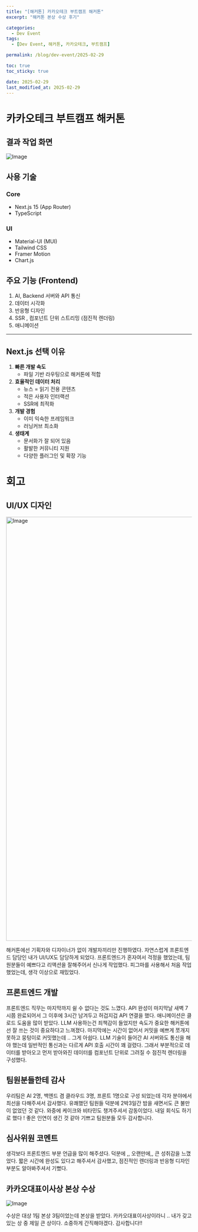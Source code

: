 ```yaml
---
title: "[해커톤] 카카오테크 부트캠프 해커톤"
excerpt: "해커톤 본상 수상 후기"

categories:
  - Dev Event
tags:
  - [Dev Event, 해커톤, 카카오테크, 부트캠프]

permalink: /blog/dev-event/2025-02-29

toc: true
toc_sticky: true

date: 2025-02-29
last_modified_at: 2025-02-29
---
```


# 카카오테크 부트캠프 해커톤

## 결과 작업 화면

![Image](https://github.com/user-attachments/assets/28a61086-9794-4506-a967-380d07148cf3)

## 사용 기술

### **Core**

- Next.js 15 (App Router)
- TypeScript

### **UI**

- Material-UI (MUI)
- Tailwind CSS
- Framer Motion
- Chart.js

## 주요 기능 **(Frontend)**

1. AI, Backend 서버와 API 통신
2. 데이터 시각화
3. 반응형 디자인
4. SSR , 컴포넌트 단위 스트리밍 (점진적 렌더링)
5. 애니메이션

---

## **Next.js 선택 이유**

1. **빠른 개발 속도**
   - 파일 기반 라우팅으로 해커톤에 적합
2. **효율적인 데이터 처리**
   - 뉴스 = 읽기 전용 콘텐츠
   - 적은 사용자 인터랙션
   - SSR에 최적화
3. **개발 경험**
   - 이미 익숙한 프레임워크
   - 러닝커브 최소화
4. **생태계**
   - 문서화가 잘 되어 있음
   - 활발한 커뮤니티 지원
   - 다양한 플러그인 및 확장 기능

# 회고

## UI/UX 디자인

<img width="1146" alt="Image" src="https://github.com/user-attachments/assets/87e49a8f-4a24-40a2-89bb-0552776665c1" />

해커톤에선 기획자와 디자이너가 없이 개발자끼리만 진행하였다. 자연스럽게 프론트엔드 담당인 내가 UI/UX도 담당하게 되었다. 프론트엔드가 혼자여서 걱정을 했었는데, 팀원분들이 예쁘다고 리액션을 잘해주어서 신나게 작업했다. 피그마를 사용해서 처음 작업 했었는데, 생각 이상으로 재밌었다.

## 프론트엔드 개발

프론트엔드 직무는 마지막까지 쉴 수 없다는 것도 느꼈다. API 완성이 마지막날 새벽 7시쯤 완료되어서 그 이후에 3시간 남겨두고 허겁지겁 API 연결을 했다. 애니메이션은 클로드 도움을 많이 받았다. LLM 사용하는건 죄책감이 들었지만 속도가 중요한 해커톤에선 잘 쓰는 것이 중요하다고 느껴졌다. 마지막에는 시간이 없어서 커밋을 예쁘게 쪼개지 못하고 뭉텅이로 커밋했는데 .. 그게 아쉽다. LLM 기술이 들어간 AI 서버와도 통신을 해야 했는데 일반적인 통신과는 다르게 API 호출 시간이 꽤 걸렸다. 그래서 부분적으로 데이터를 받아오고 먼저 받아와진 데이터를 컴포넌트 단위로 그려질 수 점진적 렌더링을 구성했다.

## 팀원분들한테 감사

우리팀은 AI 2명, 백엔드 겸 클라우드 3명, 프론트 1명으로 구성 되었는데 각자 분야에서 최선을 다해주셔서 감사했다. 유쾌했던 팀원들 덕분에 2박3일간 밤을 새면서도 큰 불만이 없었던 것 같다. 와중에 케이크와 비타민도 챙겨주셔서 감동이었다. 내일 회식도 하기로 했다 ! 좋은 인연이 생긴 것 같아 기쁘고 팀원분들 모두 감사합니다.

## 심사위원 코멘트

생각보다 프론트엔드 부분 언급을 많이 해주셨다. 덕분에 ,, 오랜만에,, 큰 성취감을 느꼈었다. 짧은 시간에 완성도 있다고 해주셔서 감사했고, 점진적인 렌더링과 반응형 디자인 부분도 알아봐주셔서 기뻤다.

## 카카오대표이사상 본상 수상

![Image](https://github.com/user-attachments/assets/325833d2-6b5a-445b-bbbf-7498b712e6d2)

수상은 대상 1팀 본상 3팀이었는데 본상을 받았다. 카카오대표이사상이라니 .. 내가 갖고 있는 상 중 제일 큰 상이다. 소중하게 간직해야겠다. 감사합니다!!

